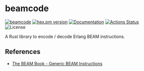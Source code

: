 beamcode
========

[![beamcode](https://img.shields.io/crates/v/beamcode.svg)](https://crates.io/crates/beamcode)
[![hex.pm version](https://img.shields.io/hexpm/v/rebar3_beamcode.svg)](https://hex.pm/packages/rebar3_beamcode)
[![Documentation](https://docs.rs/beamcode/badge.svg)](https://docs.rs/beamcode)
[![Actions Status](https://github.com/sile/beamcode/workflows/CI/badge.svg)](https://github.com/sile/beamcode/actions)
![License](https://img.shields.io/crates/l/beamcode)

A Rust library to encode / decode Erlang BEAM instructions.

References
----------

- [The BEAM Book - Generic BEAM Instructions](https://blog.stenmans.org/theBeamBook/#CH-Instructions)
